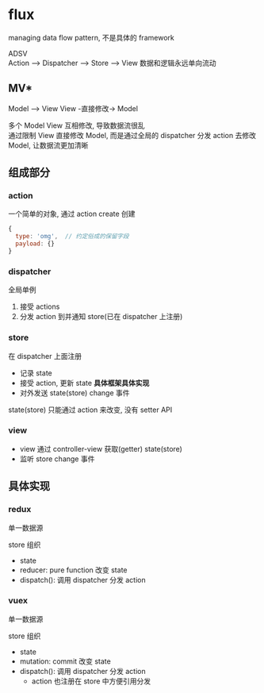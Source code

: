 # flux

managing data flow pattern, 不是具体的 framework

ADSV  
Action --> Dispatcher --> Store --> View
数据和逻辑永远单向流动

## MV*

Model --> View
View  -直接修改-> Model

多个 Model View 互相修改, 导致数据流很乱  
通过限制 View 直接修改 Model, 而是通过全局的 dispatcher 分发 action 去修改 Model, 让数据流更加清晰

## 组成部分

### action

一个简单的对象, 通过 action create 创建

```js
{
  type: 'omg',  // 约定俗成的保留字段
  payload: {}
}
```

### dispatcher

全局单例

1. 接受 actions
2. 分发 action 到并通知 store(已在 dispatcher 上注册)

### store

在 dispatcher 上面注册

- 记录 state
- 接受 action, 更新 state **具体框架具体实现**
- 对外发送 state(store) change 事件

state(store) 只能通过 action 来改变, 没有 setter API

### view

- view 通过 controller-view 获取(getter) state(store)
- 监听 store change 事件

## 具体实现

### redux

单一数据源

store 组织

- state
- reducer: pure function 改变 state
- dispatch(): 调用 dispatcher 分发 action

### vuex

单一数据源

store 组织

- state
- mutation: commit 改变 state
- dispatch(): 调用 dispatcher 分发 action
  - action 也注册在 store 中方便引用分发
